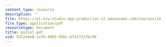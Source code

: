 ```yaml
---
content_type: resource
description: ''
file: https://ol-ocw-studio-app-production.s3.amazonaws.com/courses/14-30-introduction-to-statistical-method-in-economics-spring-2006/5d12ade81cf0400295bcb7e1721fbc90_ps2sol.pdf
file_type: application/pdf
resourcetype: Document
title: ps2sol.pdf
uid: 5d12ade8-1cf0-4002-95bc-b7e1721fbc90
---
```

